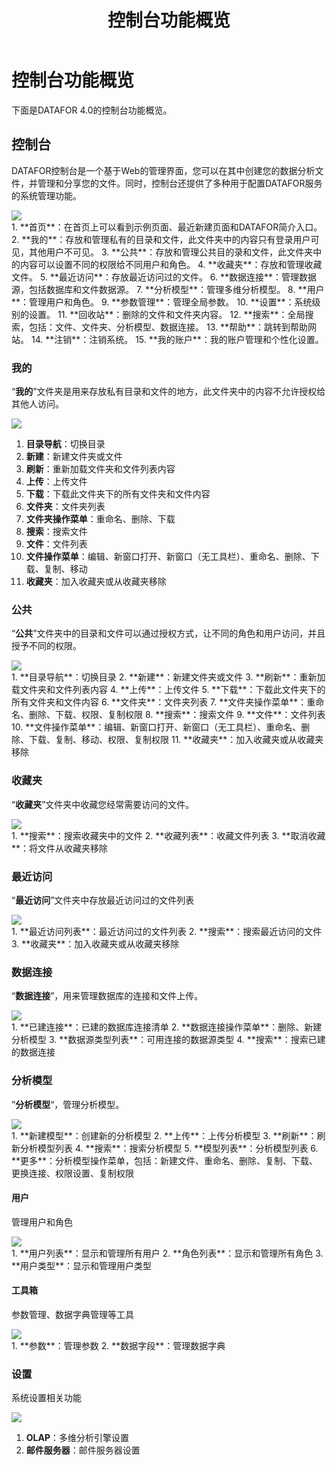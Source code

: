 ﻿---
id: kzt-jmgnjs
title: 控制台功能概览
sidebar_position: 1
---
# 控制台功能概览

下面是DATAFOR 4.0的控制台功能概览。

## 控制台

DATAFOR控制台是一个基于Web的管理界面，您可以在其中创建您的数据分析文件，并管理和分享您的文件。同时，控制台还提供了多种用于配置DATAFOR服务的系统管理功能。

<div align="left"><img src="../../static/img/datafor/console/image-20220905165807454.png"  /></div>
1. **首页**：在首页上可以看到示例页面、最近新建页面和DATAFOR简介入口。
2. **我的**：存放和管理私有的目录和文件，此文件夹中的内容只有登录用户可见，其他用户不可见。
3. **公共**：存放和管理公共目的录和文件，此文件夹中的内容可以设置不同的权限给不同用户和角色。
4. **收藏夹**：存放和管理收藏文件。
5. **最近访问**：存放最近访问过的文件。
6. **数据连接**：管理数据源，包括数据库和文件数据源。
7. **分析模型**：管理多维分析模型。
8. **用户**：管理用户和角色。
9. **参数管理**：管理全局参数。
10. **设置**：系统级别的设置。
11. **回收站**：删除的文件和文件夹内容。
12. **搜索**：全局搜索，包括：文件、文件夹、分析模型、数据连接。
13. **帮助**：跳转到帮助网站。
14. **注销**：注销系统。
15. **我的账户**：我的账户管理和个性化设置。

### 我的

“**我的**”文件夹是用来存放私有目录和文件的地方，此文件夹中的内容不允许授权给其他人访问。

<div align="left"><img src="../../static/img/datafor/console/image-20220905165937669.png"  /></div>

1. **目录导航**：切换目录
1. **新建**：新建文件夹或文件
2. **刷新**：重新加载文件夹和文件列表内容
3. **上传**：上传文件
4. **下载**：下载此文件夹下的所有文件夹和文件内容
5. **文件夹**：文件夹列表
6. **文件夹操作菜单**：重命名、删除、下载
7. **搜索**：搜索文件
8. **文件**：文件列表
9. **文件操作菜单**：编辑、新窗口打开、新窗口（无工具栏）、重命名、删除、下载、复制、移动
9. **收藏夹**：加入收藏夹或从收藏夹移除

### 公共

“**公共**”文件夹中的目录和文件可以通过授权方式，让不同的角色和用户访问，并且授予不同的权限。

<div align="left"><img src="../../static/img/datafor/console/image-20220905170010263.png"  /></div>
1. **目录导航**：切换目录
2. **新建**：新建文件夹或文件
3. **刷新**：重新加载文件夹和文件列表内容
4. **上传**：上传文件
5. **下载**：下载此文件夹下的所有文件夹和文件内容
6. **文件夹**：文件夹列表
7. **文件夹操作菜单**：重命名、删除、下载、权限、复制权限
8. **搜索**：搜索文件
9. **文件**：文件列表
10. **文件操作菜单**：编辑、新窗口打开、新窗口（无工具栏）、重命名、删除、下载、复制、移动、权限、复制权限
11. **收藏夹**：加入收藏夹或从收藏夹移除

### 收藏夹

“**收藏夹**”文件夹中收藏您经常需要访问的文件。

<div align="left"><img src="../../static/img/datafor/console/image-20220905170033101.png"  /></div>
1. **搜索**：搜索收藏夹中的文件
2. **收藏列表**：收藏文件列表
3. **取消收藏**：将文件从收藏夹移除

### 最近访问

“**最近访问**”文件夹中存放最近访问过的文件列表

<div align="left"><img src="../../static/img/datafor/console/image-20220905170226963.png"  /></div>
1. **最近访问列表**：最近访问过的文件列表
2. **搜索**：搜索最近访问的文件
3. **收藏夹**：加入收藏夹或从收藏夹移除

### 数据连接

“**数据连接**”，用来管理数据库的连接和文件上传。

<div align="left"><img src="../../static/img/datafor/console/image-20220905170258545.png"  /></div>
1. **已建连接**：已建的数据库连接清单
2. **数据连接操作菜单**：删除、新建分析模型
3. **数据源类型列表**：可用连接的数据源类型
4. **搜索**：搜索已建的数据连接

### 分析模型

”**分析模型**“，管理分析模型。

<div align="left"><img src="../../static/img/datafor/console/image-20220905170331405.png"  /></div>
1. **新建模型**：创建新的分析模型
2. **上传**：上传分析模型
3. **刷新**：刷新分析模型列表
4. **搜索**：搜索分析模型
5. **模型列表**：分析模型列表
6. **更多**：分析模型操作菜单，包括：新建文件、重命名、删除、复制、下载、更换连接、权限设置、复制权限

#### 用户

管理用户和角色

<div align="left"><img src="../../static/img/datafor/console/image-20220905170939619.png"  /></div>
1. **用户列表**：显示和管理所有用户
2. **角色列表**：显示和管理所有角色
3. **用户类型**：显示和管理用户类型

#### 工具箱

参数管理、数据字典管理等工具

<div align="left"><img src="../../static/img/datafor/console/image-20220905171430141.png"  /></div>
1. **参数**：管理参数
2. **数据字段**：管理数据字典

### 设置

系统设置相关功能

<div align="left"><img src="../../static/img/datafor/console/image-20220905171350003.png"  /></div>

1. **OLAP**：多维分析引擎设置
2. **邮件服务器**：邮件服务器设置
